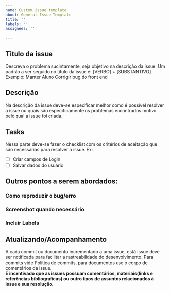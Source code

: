 ```yaml
---
name: Custom issue template
about: General Issue Template
title: ''
labels: ''
assignees: ''

---
```


## Titulo da issue
Descreva o problema sucintamente, seja objetivo na descrição da issue. 
Um padrão a ser seguido no titulo da issue é: [VERBO] + [SUBSTANTIVO] Exemplo:
Manter Aluno
Corrigir bug do front end

## Descrição
Na descrição da issue deve-se especificar melhor como é possível resolver a issue ou quais são especificamente os problemas encontrados motivo pelo qual a issue foi criada.

## Tasks
Nessa parte deve-se fazer o checklist com os critérios de aceitação que são necessárias para resolver a issue.
Ex:
- [ ] Criar campos de Login
- [ ] Salvar dados do usuário

## Outros pontos a serem abordados:
### Como reproduzir o bug/erro
### Screenshot quando necessário
### Incluir Labels

## Atualizando/Acompanhamento
A cada commit ou documento incrementado a uma issue, está issue deve ser notificada para facilitar a rastreabilidade do desenvolvimento. Para commits vide Politica de commits, para documentos use o corpo de comentários da issue.<br/>
**É incentivado que as issues possuam comentários, materiais(links e referências bibliograficas) ou outro tipos de assuntos relacionados
à issue e sua resolução.**
